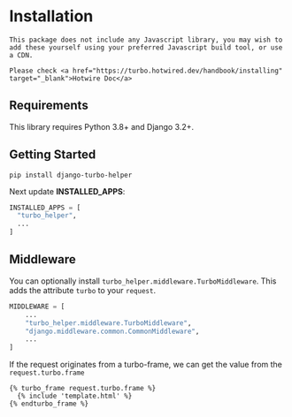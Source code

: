 # Installation

```{note}
This package does not include any Javascript library, you may wish to add these yourself using your preferred Javascript build tool, or use a CDN.

Please check <a href="https://turbo.hotwired.dev/handbook/installing" target="_blank">Hotwire Doc</a>
```

## Requirements

This library requires Python 3.8+ and Django 3.2+.

## Getting Started

```shell
pip install django-turbo-helper
```

Next update **INSTALLED_APPS**:

```python
INSTALLED_APPS = [
  "turbo_helper",
  ...
]
```

## Middleware

You can optionally install `turbo_helper.middleware.TurboMiddleware`. This adds the attribute `turbo` to your `request`.

```python
MIDDLEWARE = [
    ...
    "turbo_helper.middleware.TurboMiddleware",
    "django.middleware.common.CommonMiddleware",
    ...
]
```

If the request originates from a turbo-frame, we can get the value from the `request.turbo.frame`

```django
{% turbo_frame request.turbo.frame %}
  {% include 'template.html' %}
{% endturbo_frame %}
```
